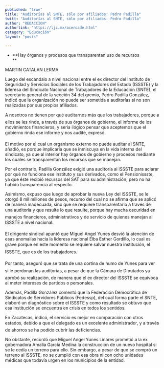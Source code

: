 ```yaml
---
published: "true"
title: "Auditorías al SNTE, sólo por afiliados: Pedro Padilla"
twitt: "Auditorías al SNTE, sólo por afiliados: Pedro Padilla"
author: "REDACCION"
authorlink: "https://ljz.mx/acercade.html"
category: "Educación"
layout: "posts"

---
```


*   **Hay órganos y procesos que transparentan uso de recursos  
    **


  MARTIN CATALAN LERMA



  Luego del escándalo a nivel nacional entre el ex director del Instituto de Seguridad y Servicios Sociales de los Trabajadores del Estado (ISSSTE) y la lideresa del Sindicato Nacional de Trabajadores de la Educación (SNTE), el secretario general de la sección 34 del gremio, Pedro Padilla González, indicó que la organización no puede ser sometida a auditorías si no son realizadas por sus propios afiliados.



  A nosotros no tienen por qué auditarnos más que los trabajadores, porque a ellos se les rinde, a través de sus órganos de gobierno, el informe de los movimientos financieros, y sería ilógico pensar que aceptemos que el gobierno rinda ese informe y nos audite, expresó.



  El motivo por el cual un organismo externo no puede auditar al SNTE, añadió, es porque implicaría que se inmiscuya en la vida interna del sindicato, ya que al interior hay órganos de gobierno y procesos mediante los cuales se transparentan los recursos que se manejan.



  Por el contrario, Padilla González exigió una auditoría al ISSSTE para aclarar por qué no funciona ese instituto y sus derivados, como el Pensionissste, ya que éste recibió recursos del SAT para su administración, pero no ha habido transparencia al respecto.



  Asimismo, expuso que luego de aprobar la nueva Ley del ISSSTE, se le otorgó 8 mil millones de pesos, recurso del cual no se afirma que se aplicó de manera inadecuada, sino que se requiere transparentarlo a través de una auditoría y que resulte lo que resulte, porque hay mucha oscuridad en manejos financieros, administrativos y de servicio de quienes manejan al ISSSTE a nivel nacional.



  El dirigente sindical apuntó que Miguel Angel Yunes desvió la atención de esas anomalías hacia la lideresa nacional Elba Esther Gordillo, lo cual es grave porque en este momento se requiere salvar nuestra institución, el ISSSTE, que es de los trabajadores.



  Por tanto, aseguró que se trata de una cortina de humo de Yunes para ver si le perdonan las auditorías, a pesar de que la Cámara de Diputados ya aprobó su realización, de manera que el ex director del ISSSTE se equivoca al meter intereses de partidos o personales.



  Además, Padilla González comentó que la Federación Democrática de Sindicatos de Servidores Públicos (Fedessp), del cual forma parte el SNTE, elaboró un diagnóstico sobre el ISSSTE y como resultado se obtuvo que esa institución se encuentra en crisis en todos los sentidos.



  En Zacatecas, indicó, el servicio es mejor en comparación con otros estados, debido a que el delegado es un excelente administrador, y a través de ahorros se ha podido cubrir las deficiencias.



  No obstante, recordó que Miguel Angel Yunes Linares prometió a la ex gobernadora Amalia García Medina la construcción de un nuevo hospital si se le cedía un terreno para ello. Sin embargo, a pesar de que se compró un terreno al ISSSTE, no se cumplió con esa obra ni con ocho unidades médicas que todavía urgen en los municipios de la entidad.

